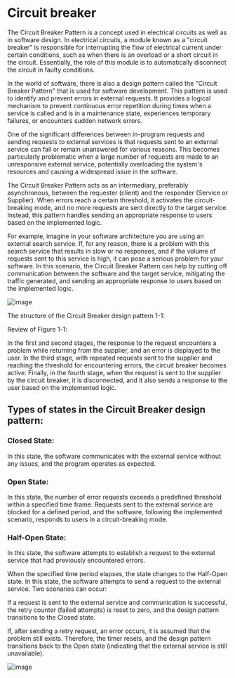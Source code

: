 <h1>Circuit breaker</h1>
The Circuit Breaker Pattern is a concept used in electrical circuits as well as in software design. In electrical circuits, a module known as a "circuit breaker" is responsible for interrupting the flow of electrical current under certain conditions, such as when there is an overload or a short circuit in the circuit. Essentially, the role of this module is to automatically disconnect the circuit in faulty conditions.

In the world of software, there is also a design pattern called the "Circuit Breaker Pattern" that is used for software development. This pattern is used to identify and prevent errors in external requests. It provides a logical mechanism to prevent continuous error repetition during times when a service is called and is in a maintenance state, experiences temporary failures, or encounters sudden network errors.

One of the significant differences between in-program requests and sending requests to external services is that requests sent to an external service can fail or remain unanswered for various reasons. This becomes particularly problematic when a large number of requests are made to an unresponsive external service, potentially overloading the system's resources and causing a widespread issue in the software.

The Circuit Breaker Pattern acts as an intermediary, preferably asynchronous, between the requester (client) and the responder (Service or Supplier). When errors reach a certain threshold, it activates the circuit-breaking mode, and no more requests are sent directly to the target service. Instead, this pattern handles sending an appropriate response to users based on the implemented logic.

For example, imagine in your software architecture you are using an external search service. If, for any reason, there is a problem with this search service that results in slow or no responses, and if the volume of requests sent to this service is high, it can pose a serious problem for your software. In this scenario, the Circuit Breaker Pattern can help by cutting off communication between the software and the target service, mitigating the traffic generated, and sending an appropriate response to users based on the implemented logic.


![image](https://github.com/amirfoad/PollyCircuitBreaker/assets/55051145/1ad7d7f5-a1b1-4abe-b5b2-0a32fcb3f944)


The structure of the Circuit Breaker design pattern 1-1:

Review of Figure 1-1:

In the first and second stages, the response to the request encounters a problem while returning from the supplier, and an error is displayed to the user. In the third stage, with repeated requests sent to the supplier and reaching the threshold for encountering errors, the circuit breaker becomes active. Finally, in the fourth stage, when the request is sent to the supplier by the circuit breaker, it is disconnected, and it also sends a response to the user based on the implemented logic.

<h2>Types of states in the Circuit Breaker design pattern:</h2>

<h3>Closed State:</h3>
In this state, the software communicates with the external service without any issues, and the program operates as expected.

<h3>Open State:</h3>
In this state, the number of error requests exceeds a predefined threshold within a specified time frame. Requests sent to the external service are blocked for a defined period, and the software, following the implemented scenario, responds to users in a circuit-breaking mode.

<h3>Half-Open State:</h3>
In this state, the software attempts to establish a request to the external service that had previously encountered errors.

When the specified time period elapses, the state changes to the Half-Open state. In this state, the software attempts to send a request to the external service. Two scenarios can occur:

If a request is sent to the external service and communication is successful, the retry counter (failed attempts) is reset to zero, and the design pattern transitions to the Closed state.

If, after sending a retry request, an error occurs, it is assumed that the problem still exists. Therefore, the timer resets, and the design pattern transitions back to the Open state (indicating that the external service is still unavailable).


![image](https://github.com/amirfoad/PollyCircuitBreaker/assets/55051145/dae87597-60ea-41da-ad94-507ebf21e19e)
